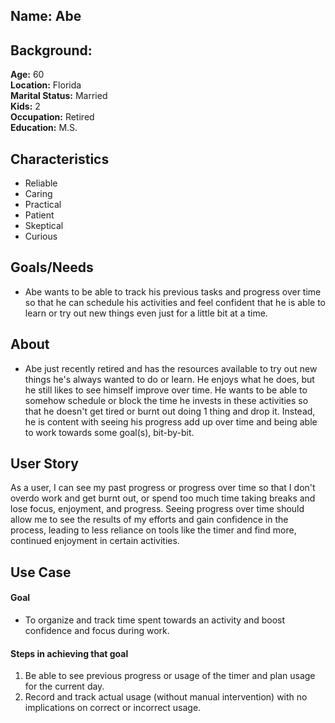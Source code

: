 ## Name: Abe

## Background:
**Age:** 60<br> 
**Location:** Florida<br> 
**Marital Status:** Married<br> 
**Kids:** 2<br> 
**Occupation:** Retired<br> 
**Education:** M.S.

## Characteristics
* Reliable
* Caring
* Practical
* Patient
* Skeptical
* Curious

## Goals/Needs
* Abe wants to be able to track his previous tasks and progress over time so that he can schedule his activities and feel confident that he is able to learn or try out new things even just for a little bit at a time.

## About
* Abe just recently retired and has the resources available to try out new things he's always wanted to do or learn. He enjoys what he does, but he still likes to see himself improve over time. He wants to be able to somehow schedule or block the time he invests in these activities so that he doesn't get tired or burnt out doing 1 thing and drop it. Instead, he is content with seeing his progress add up over time and being able to work towards some goal(s), bit-by-bit.

## User Story
As a user, I can see my past progress or progress over time so that I don't overdo work
and get burnt out, or spend too much time taking breaks and lose focus, enjoyment, and progress.
Seeing progress over time should allow me to see the results of my efforts and gain confidence
in the process, leading to less reliance on tools like the timer and find more, continued enjoyment
in certain activities.

## Use Case
#### Goal
* To organize and track time spent towards an activity and boost confidence and focus during work.

#### Steps in achieving that goal
1. Be able to see previous progress or usage of the timer and plan usage for the current day.
2. Record and track actual usage (without manual intervention) with no implications on correct or incorrect usage.

